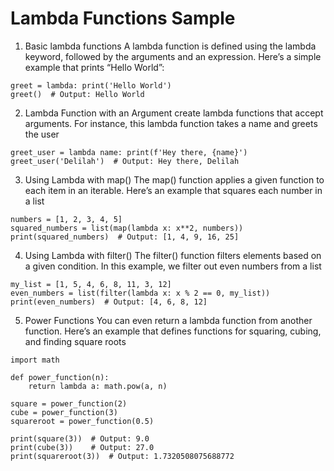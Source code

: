 # Lambda Functions Sample

1. Basic lambda functions
  A lambda function is defined using the lambda keyword, followed by the arguments and an expression. Here’s a simple example that prints “Hello World”:

```
greet = lambda: print('Hello World')
greet()  # Output: Hello World
```

2. Lambda Function with an Argument
   create lambda functions that accept arguments. For instance, this lambda function takes a name and greets the user

```
greet_user = lambda name: print(f'Hey there, {name}')
greet_user('Delilah')  # Output: Hey there, Delilah
```
   
3. Using Lambda with map()
   The map() function applies a given function to each item in an iterable. Here’s an example that squares each number in a list

```
numbers = [1, 2, 3, 4, 5]
squared_numbers = list(map(lambda x: x**2, numbers))
print(squared_numbers)  # Output: [1, 4, 9, 16, 25]
```
   
4. Using Lambda with filter()
   The filter() function filters elements based on a given condition. In this example, we filter out even numbers from a list

```
my_list = [1, 5, 4, 6, 8, 11, 3, 12]
even_numbers = list(filter(lambda x: x % 2 == 0, my_list))
print(even_numbers)  # Output: [4, 6, 8, 12]
```
   
5. Power Functions
   You can even return a lambda function from another function. Here’s an example that defines functions for squaring, cubing, and finding square roots

```
import math

def power_function(n):
    return lambda a: math.pow(a, n)

square = power_function(2)
cube = power_function(3)
squareroot = power_function(0.5)

print(square(3))  # Output: 9.0
print(cube(3))    # Output: 27.0
print(squareroot(3))  # Output: 1.7320508075688772
```   
      
